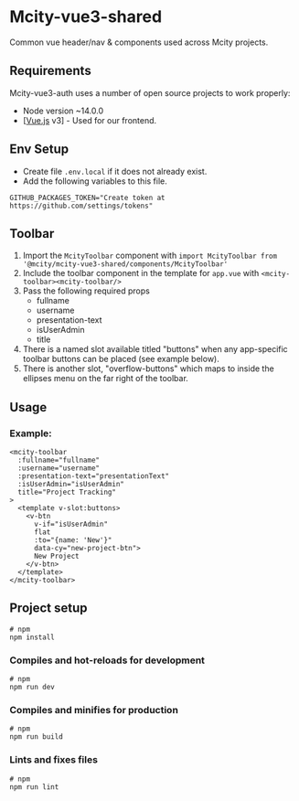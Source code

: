 # Mcity-vue3-shared
Common vue header/nav & components used across Mcity projects.

## Requirements

Mcity-vue3-auth uses a number of open source projects to work properly:
-  Node version ~14.0.0 
- [[Vue.js](https://vuejs.org/) v3] - Used for our frontend.

## Env Setup

- Create file `.env.local` if it does not already exist.
- Add the following variables to this file.

```
GITHUB_PACKAGES_TOKEN="Create token at https://github.com/settings/tokens"
```

## Toolbar
1. Import the `McityToolbar` component with
`import McityToolbar from '@mcity/mcity-vue3-shared/components/McityToolbar'`
2. Include the toolbar component in the template for `app.vue` with `<mcity-toolbar><mcity-toolbar/>`
3. Pass the following required props
    - fullname
    - username
    - presentation-text
    - isUserAdmin
    - title
4. There is a named slot available titled "buttons" when any app-specific toolbar buttons can be placed (see example below).
5. There is another slot, "overflow-buttons" which maps to inside the ellipses menu on the far right of the toolbar.

## Usage
### Example:
```
<mcity-toolbar
  :fullname="fullname"
  :username="username"
  :presentation-text="presentationText"
  :isUserAdmin="isUserAdmin"
  title="Project Tracking"
>
  <template v-slot:buttons>
    <v-btn
      v-if="isUserAdmin"
      flat
      :to="{name: 'New'}"
      data-cy="new-project-btn">
      New Project
    </v-btn>
  </template>
</mcity-toolbar>
```

## Project setup

```
# npm
npm install
```

### Compiles and hot-reloads for development

```
# npm
npm run dev
```

### Compiles and minifies for production

```
# npm
npm run build
```

### Lints and fixes files

```
# npm
npm run lint
```